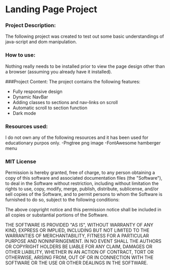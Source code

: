 # **Landing Page Project**

### Project Description:
The following project was created to test out some basic understandings of java-script and dom manipulation. 

### How to use:
Nothing really needs to be installed prior to view the page design other than a browser (assuming you already have it installed).

###Project Content:
The project contains the following features:
- Fully responsive design
- Dynamic NavBar
- Adding classes to sections and nav-links on scroll
- Automatic scroll to section function
- Dark mode

### Resources used:
I do not own any of the following resources and it has been used for educationary purpos only.
-Pngtree png image
-FontAwesome hamberger menu

### MIT License


Permission is hereby granted, free of charge, to any person obtaining a copy
of this software and associated documentation files (the "Software"), to deal
in the Software without restriction, including without limitation the rights
to use, copy, modify, merge, publish, distribute, sublicense, and/or sell
copies of the Software, and to permit persons to whom the Software is
furnished to do so, subject to the following conditions:

The above copyright notice and this permission notice shall be included in all
copies or substantial portions of the Software.

THE SOFTWARE IS PROVIDED "AS IS", WITHOUT WARRANTY OF ANY KIND, EXPRESS OR
IMPLIED, INCLUDING BUT NOT LIMITED TO THE WARRANTIES OF MERCHANTABILITY,
FITNESS FOR A PARTICULAR PURPOSE AND NONINFRINGEMENT. IN NO EVENT SHALL THE
AUTHORS OR COPYRIGHT HOLDERS BE LIABLE FOR ANY CLAIM, DAMAGES OR OTHER
LIABILITY, WHETHER IN AN ACTION OF CONTRACT, TORT OR OTHERWISE, ARISING FROM,
OUT OF OR IN CONNECTION WITH THE SOFTWARE OR THE USE OR OTHER DEALINGS IN THE
SOFTWARE.


